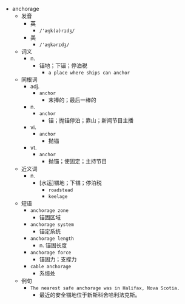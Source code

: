 - anchorage
  - 发音
    - 英
      - `/'æŋk(ə)rɪdʒ/`
    - 美
      - `/'æŋkərɪdʒ/`
  - 词义
    - n.
      - 锚地；下锚；停泊税
        - `a place where ships can anchor`
  - 同根词
    - adj.
      - `anchor`
        - 末捧的；最后一棒的
    - n.
      - `anchor`
        - 锚；抛锚停泊；靠山；新闻节目主播
    - vi.
      - `anchor`
        - 抛锚
    - vt.
      - `anchor`
        - 抛锚；使固定；主持节目
  - 近义词
    - n.
      - [水运]锚地；下锚；停泊税
        - `roadstead`
        - `keelage`
  - 短语
    - `anchorage zone`
      - 锚固区域 
    - `anchorage system`
      - 锚定系统 
    - `anchorage length`
      - n. 锚固长度 
    - `anchorage force`
      - 锚固力；支撑力 
    - `cable anchorage`
      - 系缆处 
  - 例句
    - `The nearest safe anchorage was in Halifax, Nova Scotia.`
      - 最近的安全锚地位于新斯科舍哈利法克斯。

